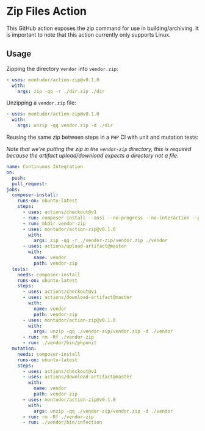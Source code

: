 # Zip Files Action

This GitHub action exposes the zip command for use in building/archiving. It is important to note that this action currently only supports Linux.

## Usage

Zipping the directory `vendor` into `vendor.zip`:

```yaml
- uses: montudor/action-zip@v0.1.0
  with:
    args: zip -qq -r ./dir.zip ./dir
```

Unzipping a `vendor.zip` file:

```yaml
- uses: montudor/action-zip@v0.1.0
  with:
    args: unzip -qq vendor.zip -d ./dir
```

Reusing the same zip between steps in a `PHP` CI with unit and mutation tests:

*Note that we're putting the zip in the `vendor-zip` directory, this is required 
because the artifact upload/download expects a directory not a file.*

```yaml
name: Continuous Integration
on:
  push:
  pull_request:
jobs:
  composer-install:
    runs-on: ubuntu-latest
    steps:
      - uses: actions/checkout@v1
      - run: composer install --ansi --no-progress --no-interaction --prefer-dist
      - run: mkdir vendor-zip
      - uses: montudor/action-zip@v0.1.0
        with:
          args: zip -qq -r ./vendor-zip/vendor.zip ./vendor
      - uses: actions/upload-artifact@master
        with:
          name: vendor
          path: vendor-zip
  tests:
    needs: composer-install
    runs-on: ubuntu-latest
    steps:
      - uses: actions/checkout@v1
      - uses: actions/download-artifact@master
        with:
          name: vendor
          path: vendor-zip
      - uses: montudor/action-zip@v0.1.0
        with:
          args: unzip -qq ./vendor-zip/vendor.zip -d ./vendor
      - run: rm -Rf ./vendor-zip
      - run: ./vendor/bin/phpunit
  mutation:
    needs: composer-install
    runs-on: ubuntu-latest
    steps:
      - uses: actions/checkout@v1
      - uses: actions/download-artifact@master
        with:
          name: vendor
          path: vendor-zip
      - uses: montudor/action-zip@v0.1.0
        with:
          args: unzip -qq ./vendor-zip/vendor.zip -d ./vendor
      - run: rm -Rf ./vendor-zip
      - run: ./vendor/bin/infection
```
